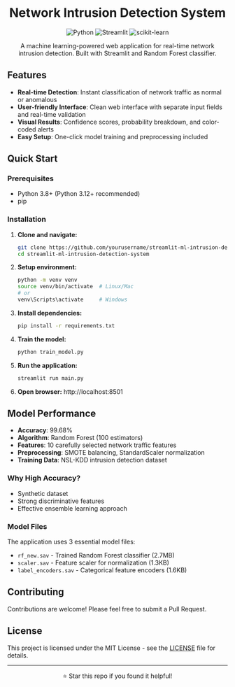 <div align="center">

# Network Intrusion Detection System

![Python](https://img.shields.io/badge/Python-3.8+-blue?style=flat-square&logo=python)
![Streamlit](https://img.shields.io/badge/Streamlit-Latest-red?style=flat-square&logo=streamlit)
![scikit-learn](https://img.shields.io/badge/scikit--learn-1.2.2-orange?style=flat-square&logo=scikit-learn)

A machine learning-powered web application for real-time network intrusion detection. Built with Streamlit and Random Forest classifier.
</div>

## Features

- **Real-time Detection**: Instant classification of network traffic as normal or anomalous
- **User-friendly Interface**: Clean web interface with separate input fields and real-time validation
- **Visual Results**: Confidence scores, probability breakdown, and color-coded alerts
- **Easy Setup**: One-click model training and preprocessing included

## Quick Start

### Prerequisites
- Python 3.8+ (Python 3.12+ recommended)
- pip

### Installation

1. **Clone and navigate:**
   ```bash
   git clone https://github.com/yourusername/streamlit-ml-intrusion-detection-system
   cd streamlit-ml-intrusion-detection-system
   ```

2. **Setup environment:**
   ```bash
   python -m venv venv
   source venv/bin/activate  # Linux/Mac
   # or
   venv\Scripts\activate     # Windows
   ```

3. **Install dependencies:**
   ```bash
   pip install -r requirements.txt
   ```

4. **Train the model:**
   ```bash
   python train_model.py
   ```

5. **Run the application:**
   ```bash
   streamlit run main.py
   ```

6. **Open browser:** http://localhost:8501


## Model Performance

- **Accuracy**: 99.68%
- **Algorithm**: Random Forest (100 estimators)
- **Features**: 10 carefully selected network traffic features
- **Preprocessing**: SMOTE balancing, StandardScaler normalization
- **Training Data**: NSL-KDD intrusion detection dataset

### Why High Accuracy?
- Synthetic dataset 
- Strong discriminative features
- Effective ensemble learning approach

### Model Files
The application uses 3 essential model files:
- `rf_new.sav` - Trained Random Forest classifier (2.7MB)
- `scaler.sav` - Feature scaler for normalization (1.3KB)
- `label_encoders.sav` - Categorical feature encoders (1.6KB)


## Contributing

Contributions are welcome! Please feel free to submit a Pull Request.

## License

This project is licensed under the MIT License - see the [LICENSE](LICENSE) file for details.

---

<div align="center">
  <p>⭐ Star this repo if you found it helpful!</p>
</div>
